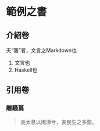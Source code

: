 # 範例之書

## 介紹卷

夫“箋”者，文言之Markdown也

1. 文言也
2. Haskell也

## 引用卷

### 離騷篇

<blockquote>

長太息以掩涕兮，哀民生之多艱。

</blockquote>

